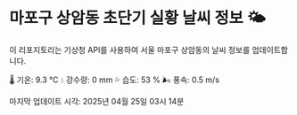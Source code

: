 
# 마포구 상암동 초단기 실황 날씨 정보 🌤️

이 리포지토리는 기상청 API를 사용하여 서울 마포구 상암동의 날씨 정보를 업데이트합니다. 

🌡️ 기온: 9.3 ℃
💧 강수량: 0 mm
💦 습도: 53 %
🌬️ 풍속: 0.5 m/s

마지막 업데이트 시각: 2025년 04월 25일 03시 14분    
